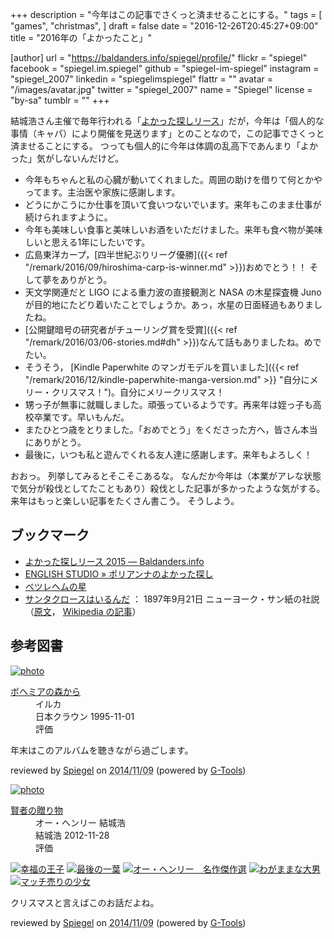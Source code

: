 +++
description = "今年はこの記事でさくっと済ませることにする。"
tags = [
  "games",
  "christmas",
]
draft = false
date = "2016-12-26T20:45:27+09:00"
title = "2016年の「よかったこと」"

[author]
  url = "https://baldanders.info/spiegel/profile/"
  flickr = "spiegel"
  facebook = "spiegel.im.spiegel"
  github = "spiegel-im-spiegel"
  instagram = "spiegel_2007"
  linkedin = "spiegelimspiegel"
  flattr = ""
  avatar = "/images/avatar.jpg"
  twitter = "spiegel_2007"
  name = "Spiegel"
  license = "by-sa"
  tumblr = ""
+++

結城浩さん主催で毎年行われる「[よかった探しリース](http://www.hyuki.com/ring/)」だが，今年は「個人的な事情（キャパ）により開催を見送ります」とのことなので，この記事でさくっと済ませることにする。
つっても個人的に今年は体調の乱高下であんまり「よかった」気がしないんだけど。

- 今年もちゃんと私の心臓が動いてくれました。周囲の助けを借りて何とかやってます。主治医や家族に感謝します。
- どうにかこうにか仕事を頂いて食いつないでいます。来年もこのまま仕事が続けられますように。
- 今年も美味しい食事と美味しいお酒をいただけました。来年も食べ物が美味しいと思える1年にしたいです。
- 広島東洋カープ，[四半世紀ぶりリーグ優勝]({{< ref "/remark/2016/09/hiroshima-carp-is-winner.md" >}})おめでとう！！ そして夢をありがとう。
- 天文学関連だと LIGO による重力波の直接観測と NASA の木星探査機 Juno が目的地にたどり着いたことでしょうか。あっ，水星の日面経過もありましたね。
- [公開鍵暗号の研究者がチューリング賞を受賞]({{< ref "/remark/2016/03/06-stories.md#dh" >}})なんて話もありましたね。めでたい。
- そうそう， [Kindle Paperwhite のマンガモデルを買いました]({{< ref "/remark/2016/12/kindle-paperwhite-manga-version.md" >}} "自分にメリー・クリスマス！")。自分にメリークリスマス！
- 甥っ子が無事に就職しました。頑張っているようです。再来年は姪っ子も高校卒業です。早いもんだ。
- またひとつ歳をとりました。「おめでとう」をくださった方へ，皆さん本当にありがとう。
- 最後に，いつも私と遊んでくれる友人達に感謝します。来年もよろしく！

おおっ。
列挙してみるとそこそこあるな。
なんだか今年は（本業がアレな状態で気分が殺伐としてたこともあり）殺伐とした記事が多かったような気がする。
来年はもっと楽しい記事をたくさん書こう。
そうしよう。

## ブックマーク

- [よかった探しリース 2015 — Baldanders.info](https://baldanders.info/spiegel/profile/wreath2015.shtml)
- [ENGLISH STUDIO » ポリアンナのよかった探し](http://www.sanctio.jp/archives/6453)
- [ベツレヘムの星](http://www.asahi-net.or.jp/~nr8c-ab/ktisrbethlehem.htm)
- [サンタクロースはいるんだ](http://www.aozora.gr.jp/cards/001237/card46346.html) ： 1897年9月21日 ニューヨーク・サン紙の社説（[原文](http://www.nysun.com/editorials/yes-virginia/68502/ "Yes, Virginia ... - The New York Sun")， [Wikipedia の記事](https://ja.wikipedia.org/wiki/%E3%82%B5%E3%83%B3%E3%82%BF%E3%82%AF%E3%83%AD%E3%83%BC%E3%82%B9%E3%81%AF%E5%AE%9F%E5%9C%A8%E3%81%99%E3%82%8B%E3%81%AE%E3%81%8B "サンタクロースは実在するのか - Wikipedia")）

## 参考図書

<div class="hreview" ><a class="item url" href="http://www.amazon.co.jp/exec/obidos/ASIN/B00005EWJM/baldandersinf-22/"><img src="http://ecx.images-amazon.com/images/I/51%2Bt-3PwozL._SL160_.jpg" alt="photo" class="photo"  /></a><dl ><dt class="fn"><a class="item url" href="http://www.amazon.co.jp/exec/obidos/ASIN/B00005EWJM/baldandersinf-22/">ボヘミアの森から</a></dt><dd>イルカ </dd><dd>日本クラウン 1995-11-01</dd><dd>評価<abbr class="rating" title="5"><img src="http://g-images.amazon.com/images/G/01/detail/stars-5-0.gif" alt="" /></abbr> </dd></dl>
<p class="description" >年末はこのアルバムを聴きながら過ごします。</p>
<p class="gtools" >reviewed by <a href="#maker" class="reviewer">Spiegel</a> on <abbr class="dtreviewed" title="2014-11-09">2014/11/09</abbr> (powered by <a href="http://www.goodpic.com/mt/aws/index.html">G-Tools</a>)</p>
</div>

<div class="hreview" ><a class="item url" href="http://www.amazon.co.jp/exec/obidos/ASIN/B00AF0YG28/baldandersinf-22/"><img src="http://ecx.images-amazon.com/images/I/41PD5ldEqTL._SL160_.jpg" alt="photo" class="photo"  /></a><dl ><dt class="fn"><a class="item url" href="http://www.amazon.co.jp/exec/obidos/ASIN/B00AF0YG28/baldandersinf-22/">賢者の贈り物</a></dt><dd>オー・ヘンリー 結城浩 </dd><dd>結城浩 2012-11-28</dd><dd>評価<abbr class="rating" title="4"><img src="http://g-images.amazon.com/images/G/01/detail/stars-4-0.gif" alt="" /></abbr> </dd></dl><p class="similar"><a href="http://www.amazon.co.jp/exec/obidos/ASIN/B00AEWFZBI/baldandersinf-22/" target="_top"><img src="http://images.amazon.com/images/P/B00AEWFZBI.09._SCTHUMBZZZ_.jpg"  alt="幸福の王子"  /></a> <a href="http://www.amazon.co.jp/exec/obidos/ASIN/B00ASMS2YQ/baldandersinf-22/" target="_top"><img src="http://images.amazon.com/images/P/B00ASMS2YQ.09._SCTHUMBZZZ_.jpg"  alt="最後の一葉"  /></a> <a href="http://www.amazon.co.jp/exec/obidos/ASIN/B00DE2KFB0/baldandersinf-22/" target="_top"><img src="http://images.amazon.com/images/P/B00DE2KFB0.09._SCTHUMBZZZ_.jpg"  alt="オー・ヘンリー　名作傑作選"  /></a> <a href="http://www.amazon.co.jp/exec/obidos/ASIN/B00ANWTJP2/baldandersinf-22/" target="_top"><img src="http://images.amazon.com/images/P/B00ANWTJP2.09._SCTHUMBZZZ_.jpg"  alt="わがままな大男"  /></a> <a href="http://www.amazon.co.jp/exec/obidos/ASIN/B00AEFOAGQ/baldandersinf-22/" target="_top"><img src="http://images.amazon.com/images/P/B00AEFOAGQ.09._SCTHUMBZZZ_.jpg"  alt="マッチ売りの少女"  /></a> </p>
<p class="description" >クリスマスと言えばこのお話だよね。</p>
<p class="gtools" >reviewed by <a href="#maker" class="reviewer">Spiegel</a> on <abbr class="dtreviewed" title="2014-11-09">2014/11/09</abbr> (powered by <a href="http://www.goodpic.com/mt/aws/index.html">G-Tools</a>)</p>
</div>
